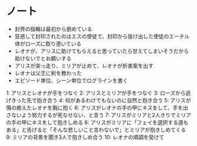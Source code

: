 # ノート
- 封界の指輪は最初から嵌めている
- 狂惑して封印されたのはエスの使徒で、封印から抜け出した使徒のエーテル体がローズに取り憑いている
- レオナが、アリスに助けてもらえると思っていたら甘えてしまいそうだから助けないでとお願いする
- アリスが突っ走り、ミリアが止めて、レオナが折衷案を出す
- レオナは父王に剣を教わった
- エピソード単位、シーン単位でログラインを書く


1: アリスとレオナが手をつなぐ
2: アリスとミリアが手をつなぐ
3: ローズから逃げきった先で抱き合う
4: 何があるわけでもないのに自然と抱き合う
5: アリスが傷の癒えたレオナを胸に抱く
6: アリスがレオナの手の甲にキスをして、手を出さないよう努力するが死なせない、と言う
7: アリスがミリアと2人きりでミリアの手の甲にキスをして抱きしめる
8: アリスがミリアに「フェイを選択する道もある」と告げると「そんな悲しいこと言わないで」とミリアが抱きしめてくる
9: ミリアの背景を聞き3人で抱きしめ合う
10: レオナの順調を受けて
